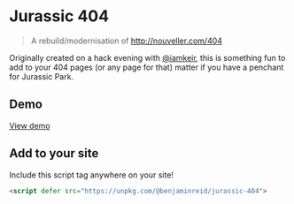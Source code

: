 # Jurassic 404

> A rebuild/modernisation of http://nouveller.com/404

Originally created on a hack evening with [@iamkeir](https://twitter.com/iamkeir), this is something fun to add to your 404 pages (or any page for that) matter if you have a penchant for Jurassic Park.

## Demo

[View demo](https://jurassic-404.netlify.app/)

## Add to your site

Include this script tag anywhere on your site!

```html
<script defer src="https://unpkg.com/@benjaminreid/jurassic-404">
```
